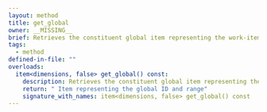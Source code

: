 ```yaml
---
layout: method
title: get_global
owner: __MISSING__
brief: Retrieves the constituent global item representing the work-item's position in the global iteration space
tags:
  - method
defined-in-file: ""
overloads:
  item<dimensions, false> get_global() const:
    description: Retrieves the constituent global item representing the work-item's position in the global iteration space
    return: " Item representing the global ID and range"
    signature_with_names: item<dimensions, false> get_global() const
---
```

